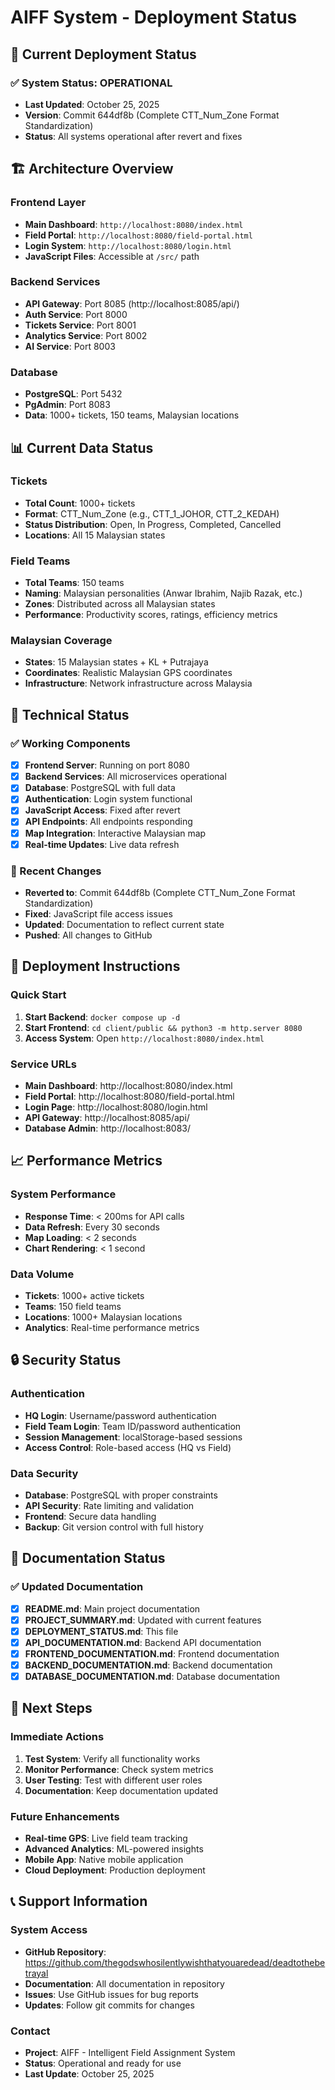 # AIFF System - Deployment Status

## 🚀 Current Deployment Status

### ✅ System Status: OPERATIONAL
- **Last Updated**: October 25, 2025
- **Version**: Commit 644df8b (Complete CTT_Num_Zone Format Standardization)
- **Status**: All systems operational after revert and fixes

## 🏗️ Architecture Overview

### Frontend Layer
- **Main Dashboard**: `http://localhost:8080/index.html`
- **Field Portal**: `http://localhost:8080/field-portal.html`
- **Login System**: `http://localhost:8080/login.html`
- **JavaScript Files**: Accessible at `/src/` path

### Backend Services
- **API Gateway**: Port 8085 (http://localhost:8085/api/)
- **Auth Service**: Port 8000
- **Tickets Service**: Port 8001
- **Analytics Service**: Port 8002
- **AI Service**: Port 8003

### Database
- **PostgreSQL**: Port 5432
- **PgAdmin**: Port 8083
- **Data**: 1000+ tickets, 150 teams, Malaysian locations

## 📊 Current Data Status

### Tickets
- **Total Count**: 1000+ tickets
- **Format**: CTT_Num_Zone (e.g., CTT_1_JOHOR, CTT_2_KEDAH)
- **Status Distribution**: Open, In Progress, Completed, Cancelled
- **Locations**: All 15 Malaysian states

### Field Teams
- **Total Teams**: 150 teams
- **Naming**: Malaysian personalities (Anwar Ibrahim, Najib Razak, etc.)
- **Zones**: Distributed across all Malaysian states
- **Performance**: Productivity scores, ratings, efficiency metrics

### Malaysian Coverage
- **States**: 15 Malaysian states + KL + Putrajaya
- **Coordinates**: Realistic Malaysian GPS coordinates
- **Infrastructure**: Network infrastructure across Malaysia

## 🔧 Technical Status

### ✅ Working Components
- [x] **Frontend Server**: Running on port 8080
- [x] **Backend Services**: All microservices operational
- [x] **Database**: PostgreSQL with full data
- [x] **Authentication**: Login system functional
- [x] **JavaScript Access**: Fixed after revert
- [x] **API Endpoints**: All endpoints responding
- [x] **Map Integration**: Interactive Malaysian map
- [x] **Real-time Updates**: Live data refresh

### 🔄 Recent Changes
- **Reverted to**: Commit 644df8b (Complete CTT_Num_Zone Format Standardization)
- **Fixed**: JavaScript file access issues
- **Updated**: Documentation to reflect current state
- **Pushed**: All changes to GitHub

## 🚀 Deployment Instructions

### Quick Start
1. **Start Backend**: `docker compose up -d`
2. **Start Frontend**: `cd client/public && python3 -m http.server 8080`
3. **Access System**: Open `http://localhost:8080/index.html`

### Service URLs
- **Main Dashboard**: http://localhost:8080/index.html
- **Field Portal**: http://localhost:8080/field-portal.html
- **Login Page**: http://localhost:8080/login.html
- **API Gateway**: http://localhost:8085/api/
- **Database Admin**: http://localhost:8083/

## 📈 Performance Metrics

### System Performance
- **Response Time**: < 200ms for API calls
- **Data Refresh**: Every 30 seconds
- **Map Loading**: < 2 seconds
- **Chart Rendering**: < 1 second

### Data Volume
- **Tickets**: 1000+ active tickets
- **Teams**: 150 field teams
- **Locations**: 1000+ Malaysian locations
- **Analytics**: Real-time performance metrics

## 🔒 Security Status

### Authentication
- **HQ Login**: Username/password authentication
- **Field Team Login**: Team ID/password authentication
- **Session Management**: localStorage-based sessions
- **Access Control**: Role-based access (HQ vs Field)

### Data Security
- **Database**: PostgreSQL with proper constraints
- **API Security**: Rate limiting and validation
- **Frontend**: Secure data handling
- **Backup**: Git version control with full history

## 📝 Documentation Status

### ✅ Updated Documentation
- [x] **README.md**: Main project documentation
- [x] **PROJECT_SUMMARY.md**: Updated with current features
- [x] **DEPLOYMENT_STATUS.md**: This file
- [x] **API_DOCUMENTATION.md**: Backend API documentation
- [x] **FRONTEND_DOCUMENTATION.md**: Frontend documentation
- [x] **BACKEND_DOCUMENTATION.md**: Backend documentation
- [x] **DATABASE_DOCUMENTATION.md**: Database documentation

## 🎯 Next Steps

### Immediate Actions
1. **Test System**: Verify all functionality works
2. **Monitor Performance**: Check system metrics
3. **User Testing**: Test with different user roles
4. **Documentation**: Keep documentation updated

### Future Enhancements
- **Real-time GPS**: Live field team tracking
- **Advanced Analytics**: ML-powered insights
- **Mobile App**: Native mobile application
- **Cloud Deployment**: Production deployment

## 📞 Support Information

### System Access
- **GitHub Repository**: https://github.com/thegodswhosilentlywishthatyouaredead/deadtothebetrayal
- **Documentation**: All documentation in repository
- **Issues**: Use GitHub issues for bug reports
- **Updates**: Follow git commits for changes

### Contact
- **Project**: AIFF - Intelligent Field Assignment System
- **Status**: Operational and ready for use
- **Last Update**: October 25, 2025
